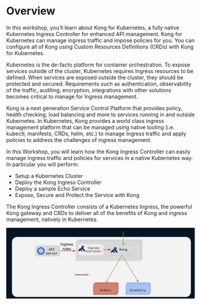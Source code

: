 # Overview

In this workshop, you’ll learn about Kong for Kubernetes, a fully native Kubernetes Ingress Controller for enhanced API management. Kong for Kubernetes can manage ingress traffic and impose policies for you. You can configure all of Kong using Custom Resources Definitions (CRDs) with Kong for Kubernetes.

Kubernetes is the de-facto platform for container orchestration.  To expose services outside of the cluster, Kubernetes requires Ingress resources to be defined.   When services are exposed outside the cluster, they should be protected and secured.  Requirements such as authentication, observability of the traffic, auditing, encryption, integrations with other solutions becomes critical to manage for Ingress management.  

Kong is a next generation Service Control Platform that provides policy, health checking, load balancing and more to services running in and outside Kubernetes.  In Kubernetes, Kong provides a world class ingress management platform that can be managed using native tooling (i.e. kubectl, manifests, CRDs, helm, etc.) to manage Ingress traffic and apply policies to address the challenges of ingress management.  

In this Workshop, you will learn how the Kong Ingress Controller can easily manage ingress traffic and policies for services in a native Kubernetes way.  In particular you will perform:
* Setup a Kubernetes Cluster
* Deploy the Kong Ingress Controller
* Deploy a sample Echo Service
* Expose, Secure and Protect the Service with Kong

The Kong Ingress Controller consists of a Kubernetes Ingress, the powerful Kong gateway and CRDs to deliver all of the benefits of Kong and ingress management, natively in Kubernetes.

![Ingress Controller](./assets/image01.jpg)
